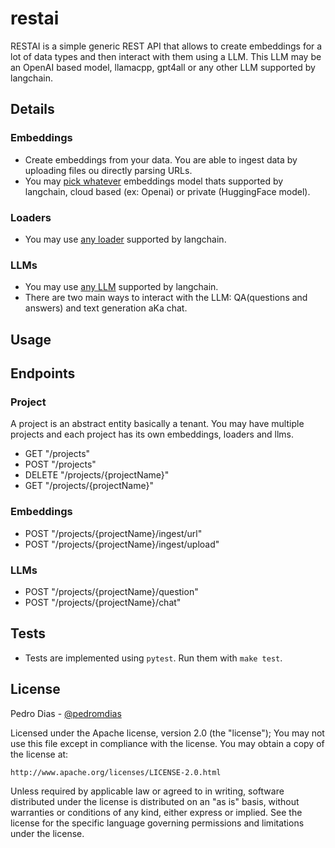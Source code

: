 # restai

RESTAI is a simple generic REST API that allows to create embeddings for a lot of data types and then interact with them using a LLM.
This LLM may be an OpenAI based model, llamacpp, gpt4all or any other LLM supported by langchain.

## Details
### Embeddings
* Create embeddings from your data. You are able to ingest data by uploading files ou directly parsing URLs.
* You may [pick whatever](modules/embeddings.py) embeddings model thats supported by langchain, cloud based (ex: Openai) or private (HuggingFace model).

### Loaders
* You may use [any loader](modules/loaders.py) supported by langchain.

### LLMs
* You may use [any LLM](modules/llms.py) supported by langchain.
* There are two main ways to interact with the LLM: QA(questions and answers) and text generation aKa chat.

## Usage

## Endpoints
### Project

A project is an abstract entity basically a tenant. You may have multiple projects and each project has its own embeddings, loaders and llms.

* GET "/projects"
* POST "/projects"
* DELETE "/projects/{projectName}"
* GET "/projects/{projectName}"
### Embeddings

* POST "/projects/{projectName}/ingest/url"
* POST "/projects/{projectName}/ingest/upload"
### LLMs

* POST "/projects/{projectName}/question"
* POST "/projects/{projectName}/chat"

## Tests

 * Tests are implemented using `pytest`. Run them with `make test`.

## License

Pedro Dias - [@pedromdias](https://twitter.com/pedromdias)

Licensed under the Apache license, version 2.0 (the "license"); You may not use this file except in compliance with the license. You may obtain a copy of the license at:

    http://www.apache.org/licenses/LICENSE-2.0.html

Unless required by applicable law or agreed to in writing, software distributed under the license is distributed on an "as is" basis, without warranties or conditions of any kind, either express or implied. See the license for the specific language governing permissions and limitations under the license.
